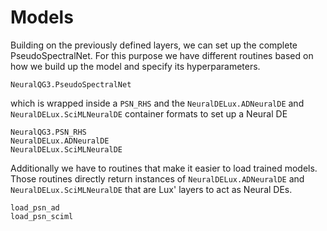 # Models 

Building on the previously defined layers, we can set up the complete PseudoSpectralNet. For this purpose we have different routines based on how we build up the model and specify its hyperparameters. 

```@docs; canonical=false
NeuralQG3.PseudoSpectralNet
```

which is wrapped inside a `PSN_RHS` and the `NeuralDELux.ADNeuralDE` and `NeuralDELux.SciMLNeuralDE` container formats to set up a Neural DE 

```@docs; canonical=false
NeuralQG3.PSN_RHS
NeuralDELux.ADNeuralDE
NeuralDELux.SciMLNeuralDE
```

Additionally we have to routines that make it easier to load trained models. Those routines directly return instances of `NeuralDELux.ADNeuralDE` and `NeuralDELux.SciMLNeuralDE` that are Lux' layers to act as Neural DEs. 

```@docs; canonical=false
load_psn_ad
load_psn_sciml
```

